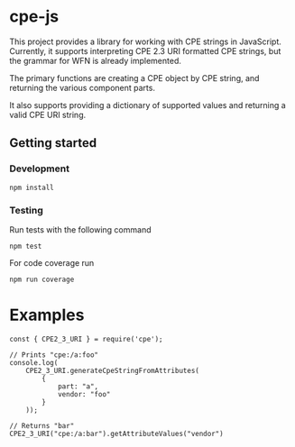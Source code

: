 # cpe-js

This project provides a library for working with CPE strings in JavaScript. Currently, it supports 
interpreting CPE 2.3 URI formatted CPE strings, but the grammar for WFN is already implemented.

The primary functions are creating a CPE object by CPE string, and returning the various component parts.

It also supports providing a dictionary of supported values and returning a valid CPE URI string.

## Getting started

### Development

```
npm install
```

### Testing

Run tests with the following command

```
npm test
```

For code coverage run

```
npm run coverage
```

# Examples

```
const { CPE2_3_URI } = require('cpe');

// Prints "cpe:/a:foo"
console.log(
    CPE2_3_URI.generateCpeStringFromAttributes(
        {
            part: "a", 
            vendor: "foo"
        }
    ));

// Returns "bar"
CPE2_3_URI("cpe:/a:bar").getAttributeValues("vendor")

```
